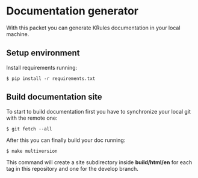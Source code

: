 # Documentation generator

With this packet you can generate KRules documentation in your local machine.

## Setup environment

Install requirements running:

```
$ pip install -r requirements.txt
```

## Build documentation site

To start to build documentation first you have to synchronize your local git with the remote one:

```
$ git fetch --all
```

After this you can finally build your doc running:

```
$ make multiversion
```

This command will create a site subdirectory inside **build/html/en** for each tag in this repository
and one for the develop branch.
